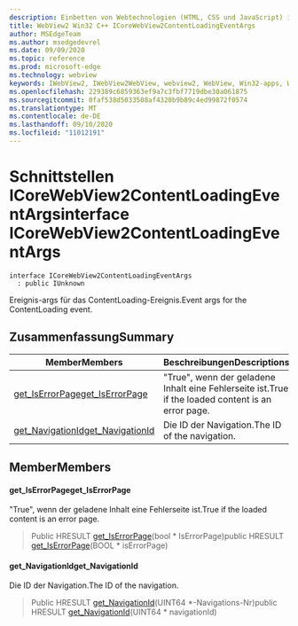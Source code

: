 ```yaml
---
description: Einbetten von Webtechnologien (HTML, CSS und JavaScript) in ihre systemeigenen Anwendungen mit dem Microsoft Edge WebView2-Steuerelement
title: WebView2 Win32 C++ ICoreWebView2ContentLoadingEventArgs
author: MSEdgeTeam
ms.author: msedgedevrel
ms.date: 09/09/2020
ms.topic: reference
ms.prod: microsoft-edge
ms.technology: webview
keywords: IWebView2, IWebView2WebView, webview2, WebView, Win32-apps, Win32, Edge, ICoreWebView2, ICoreWebView2Controller, Browser-Steuerelement, Edge-HTML, ICoreWebView2ContentLoadingEventArgs
ms.openlocfilehash: 229389c6859363ef9a7c3fbf7719dbe30a061875
ms.sourcegitcommit: 0faf538d5033508af4320b9b89c4ed99872f0574
ms.translationtype: MT
ms.contentlocale: de-DE
ms.lasthandoff: 09/10/2020
ms.locfileid: "11012191"
---
```

# <span data-ttu-id="fde18-104">Schnittstellen ICoreWebView2ContentLoadingEventArgs</span><span class="sxs-lookup"><span data-stu-id="fde18-104">interface ICoreWebView2ContentLoadingEventArgs</span></span> 

```
interface ICoreWebView2ContentLoadingEventArgs
  : public IUnknown
```

<span data-ttu-id="fde18-105">Ereignis-args für das ContentLoading-Ereignis.</span><span class="sxs-lookup"><span data-stu-id="fde18-105">Event args for the ContentLoading event.</span></span>

## <span data-ttu-id="fde18-106">Zusammenfassung</span><span class="sxs-lookup"><span data-stu-id="fde18-106">Summary</span></span>

 <span data-ttu-id="fde18-107">Member</span><span class="sxs-lookup"><span data-stu-id="fde18-107">Members</span></span>                        | <span data-ttu-id="fde18-108">Beschreibungen</span><span class="sxs-lookup"><span data-stu-id="fde18-108">Descriptions</span></span>
--------------------------------|---------------------------------------------
[<span data-ttu-id="fde18-109">get_IsErrorPage</span><span class="sxs-lookup"><span data-stu-id="fde18-109">get_IsErrorPage</span></span>](#get_iserrorpage) | <span data-ttu-id="fde18-110">"True", wenn der geladene Inhalt eine Fehlerseite ist.</span><span class="sxs-lookup"><span data-stu-id="fde18-110">True if the loaded content is an error page.</span></span>
[<span data-ttu-id="fde18-111">get_NavigationId</span><span class="sxs-lookup"><span data-stu-id="fde18-111">get_NavigationId</span></span>](#get_navigationid) | <span data-ttu-id="fde18-112">Die ID der Navigation.</span><span class="sxs-lookup"><span data-stu-id="fde18-112">The ID of the navigation.</span></span>

## <span data-ttu-id="fde18-113">Member</span><span class="sxs-lookup"><span data-stu-id="fde18-113">Members</span></span>

#### <span data-ttu-id="fde18-114">get_IsErrorPage</span><span class="sxs-lookup"><span data-stu-id="fde18-114">get_IsErrorPage</span></span> 

<span data-ttu-id="fde18-115">"True", wenn der geladene Inhalt eine Fehlerseite ist.</span><span class="sxs-lookup"><span data-stu-id="fde18-115">True if the loaded content is an error page.</span></span>

> <span data-ttu-id="fde18-116">Public HRESULT [get_IsErrorPage](#get_iserrorpage)(bool \* IsErrorPage)</span><span class="sxs-lookup"><span data-stu-id="fde18-116">public HRESULT [get_IsErrorPage](#get_iserrorpage)(BOOL \* isErrorPage)</span></span>

#### <span data-ttu-id="fde18-117">get_NavigationId</span><span class="sxs-lookup"><span data-stu-id="fde18-117">get_NavigationId</span></span> 

<span data-ttu-id="fde18-118">Die ID der Navigation.</span><span class="sxs-lookup"><span data-stu-id="fde18-118">The ID of the navigation.</span></span>

> <span data-ttu-id="fde18-119">Public HRESULT [get_NavigationId](#get_navigationid)(UINT64 \*-Navigations-Nr)</span><span class="sxs-lookup"><span data-stu-id="fde18-119">public HRESULT [get_NavigationId](#get_navigationid)(UINT64 \* navigationId)</span></span>

